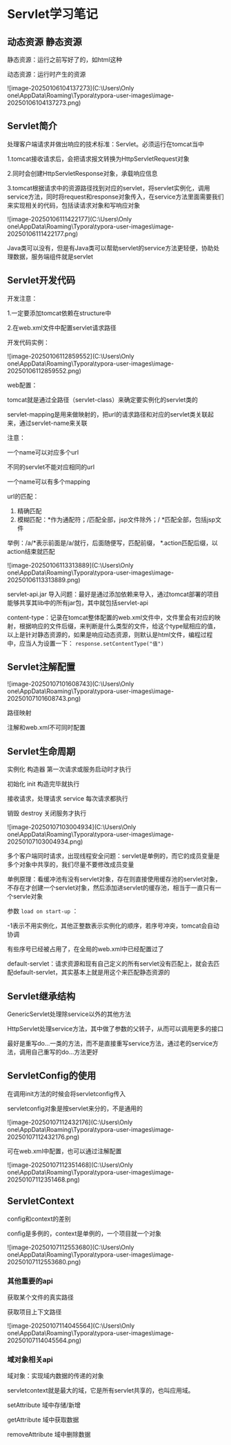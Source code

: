 # Servlet学习笔记

## 动态资源 静态资源

静态资源：运行之前写好了的，如html这种

动态资源：运行时产生的资源

![image-20250106104137273](C:\Users\Only one\AppData\Roaming\Typora\typora-user-images\image-20250106104137273.png)

## Servlet简介

处理客户端请求并做出响应的技术标准：Servlet。必须运行在tomcat当中

1.tomcat接收请求后，会把请求报文转换为HttpServletRequest对象

2.同时会创建HttpServletResponse对象，承载响应信息

3.tomcat根据请求中的资源路径找到对应的servlet，将servlet实例化，调用service方法，同时将request和response对象传入，在service方法里面需要我们来实现相关的代码，包括读请求对象和写响应对象

![image-20250106111422177](C:\Users\Only one\AppData\Roaming\Typora\typora-user-images\image-20250106111422177.png)

Java类可以没有，但是有Java类可以帮助servlet的service方法更轻便，协助处理数据，服务端组件就是servlet

## Servlet开发代码

开发注意：

1.一定要添加tomcat依赖在structure中

2.在web.xml文件中配置servlet请求路径

开发代码实例：

![image-20250106112859552](C:\Users\Only one\AppData\Roaming\Typora\typora-user-images\image-20250106112859552.png)

web配置：

tomcat就是通过全路径（servlet-class）来确定要实例化的servlet类的

servlet-mapping是用来做映射的，把url的请求路径和对应的servlet类关联起来，通过servlet-name来关联

注意：

一个name可以对应多个url

不同的servlet不能对应相同的url

一个name可以有多个mapping

url的匹配：

1. 精确匹配
2. 模糊匹配：*作为通配符；/匹配全部，jsp文件除外；/ *匹配全部，包括jsp文件

举例：/a/*表示前面是/a/就行，后面随便写，匹配前缀，  *.action匹配后缀，以action结束就匹配



![image-20250106113313889](C:\Users\Only one\AppData\Roaming\Typora\typora-user-images\image-20250106113313889.png)

servlet-api.jar 导入问题：最好是通过添加依赖来导入，通过tomcat部署的项目能够共享其lib中的所有jar包，其中就包括servlet-api

content-type：记录在tomcat整体配置的web.xml文件中，文件里会有对应的映射，根据响应的文件后缀，来判断是什么类型的文件，给这个type赋相应的值，以上是针对静态资源的，如果是响应动态资源，则默认是html文件，编程过程中，应当人为设置一下： `response.setContentType("值")` 

## Servlet注解配置

![image-20250107101608743](C:\Users\Only one\AppData\Roaming\Typora\typora-user-images\image-20250107101608743.png)

路径映射

注解和web.xml不可同时配置

## Servlet生命周期

实例化                            构造器   第一次请求或服务启动时才执行

初始化                            init         构造完毕就执行

接收请求，处理请求     service  每次请求都执行

销毁                                destroy 关闭服务才执行

![image-20250107103004934](C:\Users\Only one\AppData\Roaming\Typora\typora-user-images\image-20250107103004934.png)

多个客户端同时请求，出现线程安全问题：servlet是单例的，而它的成员变量是多个对象中共享的，我们尽量不要修改成员变量

单例原理：看缓冲池有没有servlet对象，存在则直接使用缓存池的servlet对象，不存在才创建一个servlet对象，然后添加进servlet的缓存池，相当于一直只有一个servle对象

参数 `load on start-up` ：

-1表示不用实例化，其他正整数表示实例化的顺序，若序号冲突，tomcat会自动协调

有些序号已经被占用了，在全局的web.xml中已经配置过了

default-servlet：请求资源和现有自己定义的所有servlet没有匹配上，就会去匹配default-servlet，其实基本上就是用这个来匹配静态资源的

## Servlet继承结构

GenericServlet处理除service以外的其他方法

HttpServlet处理service方法，其中做了参数的父转子，从而可以调用更多的接口

最好是重写do...一类的方法，而不是直接重写service方法，通过老的service方法，调用自己重写的do...方法更好

## ServletConfig的使用

在调用init方法的时候会将servletconfig传入

servletconfig对象是按servlet来分的，不是通用的

![image-20250107112432176](C:\Users\Only one\AppData\Roaming\Typora\typora-user-images\image-20250107112432176.png)

可在web.xml中配置，也可以通过注解配置

![image-20250107112351468](C:\Users\Only one\AppData\Roaming\Typora\typora-user-images\image-20250107112351468.png)

## ServletContext

config和context的差别

config是多例的，context是单例的，一个项目就一个对象

![image-20250107112553680](C:\Users\Only one\AppData\Roaming\Typora\typora-user-images\image-20250107112553680.png)

### 其他重要的api

获取某个文件的真实路径

获取项目上下文路径

![image-20250107114045564](C:\Users\Only one\AppData\Roaming\Typora\typora-user-images\image-20250107114045564.png)

### 域对象相关api

域对象：实现域内数据的传递的对象

servletcontext就是最大的域，它是所有servlet共享的，也叫应用域。

setAttribute  域中存储/新增

getAttribute  域中获取数据

removeAttribute 域中删除数据